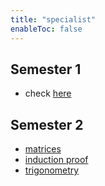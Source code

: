 ```yaml
---
title: "specialist"
enableToc: false
---
```


## Semester 1

- check [here](notes/archive/AEold/subsections/spec.md)

## Semester 2

- [matrices](notes/AE/SPECIALIST/matrices.md)
- [induction proof](notes/AE/SPECIALIST/inductionProof.md)
- [trigonometry](notes/AE/SPECIALIST/trigonometry.md)
